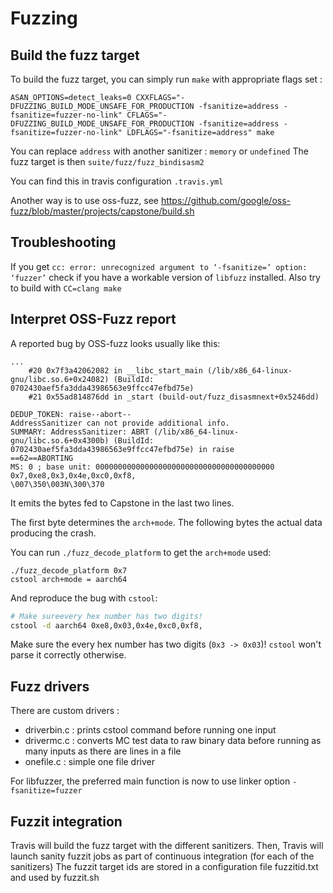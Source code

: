 Fuzzing
===============


Build the fuzz target
-------

To build the fuzz target, you can simply run `make` with appropriate flags set :
```
ASAN_OPTIONS=detect_leaks=0 CXXFLAGS="-DFUZZING_BUILD_MODE_UNSAFE_FOR_PRODUCTION -fsanitize=address -fsanitize=fuzzer-no-link" CFLAGS="-DFUZZING_BUILD_MODE_UNSAFE_FOR_PRODUCTION -fsanitize=address -fsanitize=fuzzer-no-link" LDFLAGS="-fsanitize=address" make
```
You can replace `address` with another sanitizer : `memory` or `undefined`
The fuzz target is then `suite/fuzz/fuzz_bindisasm2`

You can find this in travis configuration `.travis.yml`

Another way is to use oss-fuzz, see https://github.com/google/oss-fuzz/blob/master/projects/capstone/build.sh

Troubleshooting
------

If you get `cc: error: unrecognized argument to ‘-fsanitize=’ option: ‘fuzzer’` check if you have a workable
version of `libfuzz` installed. Also try to build with `CC=clang make`

Interpret OSS-Fuzz report
------

A reported bug by OSS-fuzz looks usually like this:

```
...
    #20 0x7f3a42062082 in __libc_start_main (/lib/x86_64-linux-gnu/libc.so.6+0x24082) (BuildId: 0702430aef5fa3dda43986563e9ffcc47efbd75e)
    #21 0x55ad814876dd in _start (build-out/fuzz_disasmnext+0x5246dd)

DEDUP_TOKEN: raise--abort--
AddressSanitizer can not provide additional info.
SUMMARY: AddressSanitizer: ABRT (/lib/x86_64-linux-gnu/libc.so.6+0x4300b) (BuildId: 0702430aef5fa3dda43986563e9ffcc47efbd75e) in raise
==62==ABORTING
MS: 0 ; base unit: 0000000000000000000000000000000000000000
0x7,0xe8,0x3,0x4e,0xc0,0xf8,
\007\350\003N\300\370
```

It emits the bytes fed to Capstone in the last two lines.

The first byte determines the `arch+mode`. The following bytes the actual data producing the crash.

You can run `./fuzz_decode_platform` to get the `arch+mode` used:

```
./fuzz_decode_platform 0x7
cstool arch+mode = aarch64
```

And reproduce the bug with `cstool`:

```bash
# Make sureevery hex number has two digits!
cstool -d aarch64 0xe8,0x03,0x4e,0xc0,0xf8,
```

Make sure the every hex number has two digits (`0x3 -> 0x03`)!
`cstool` won't parse it correctly otherwise.

Fuzz drivers
------

There are custom drivers :
- driverbin.c : prints cstool command before running one input
- drivermc.c : converts MC test data to raw binary data before running as many inputs as there are lines in a file
- onefile.c : simple one file driver

For libfuzzer, the preferred main function is now to use linker option `-fsanitize=fuzzer`

Fuzzit integration
------

Travis will build the fuzz target with the different sanitizers.
Then, Travis will launch sanity fuzzit jobs as part of continuous integration (for each of the sanitizers)
The fuzzit target ids are stored in a configuration file fuzzitid.txt and used by fuzzit.sh
